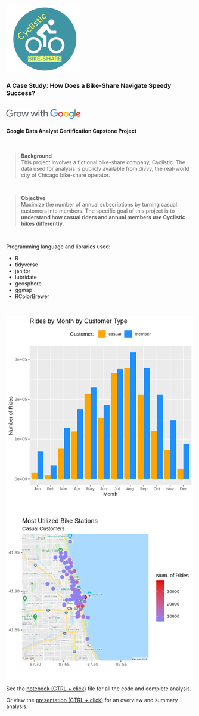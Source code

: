 <img src= "./cyclistic_logo .png" alt="cyclistic_logo" width= "200"/> 

### A Case Study: How Does a Bike-Share Navigate Speedy Success?
<br>

<img src= "./logo_GwG.svg" alt="google_logo" width= "200px">  

#### Google Data Analyst Certification Capstone Project
<br>

>**Background**  
This project involves a fictional bike-share company, Cyclistic. The data used for analysis is publicly available from divvy, the real-world city of Chicago bike-share operator.
<br>

>**Objective**    
Maximize the number of annual subscriptions by turning casual customers into members. The specific goal of this project is to **understand how casual riders and annual members use Cyclistic bikes differently.** 
<br>

Programming language and libraries used:
* R
* tidyverse
* janitor
* lubridate
* geosphere
* ggmap
* RColorBrewer
<br>

![column chart](./rides_by_month.png)
<br>
![map_plot](./casual_map.png)
<br>
See the [notebook (CTRL + click)](https://nbviewer.jupyter.org/github/jdgimlin/google_capstone/blob/main/cyclistic_notebook.nb.html) file for all the code and complete analysis.
<br>

Or view the [presentation (CTRL + click)](https://github.com/jdgimlin/google_capstone/blob/main/Cyclistic_Presentation.pdf) for an overview and summary analysis.
<br>
